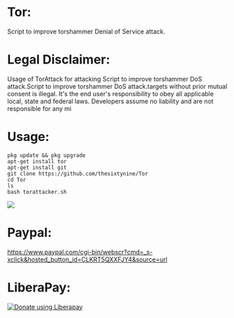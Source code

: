 # Tor:
Script to improve torshammer Denial of Service attack.
# Legal Disclaimer:
Usage of TorAttack for attacking Script to improve torshammer DoS attack.Script to improve torshammer DoS attack.targets without prior mutual consent is illegal. It's the end user's responsibility to obey all applicable local, state and federal laws. Developers assume no liability and are not responsible for any mi
# Usage:
```
pkg update && pkg upgrade
apt-get install tor
apt-get install git
git clone https://github.com/thesixtynine/Tor
cd Tor
ls
bash torattacker.sh
````
![](./Images/Tor.png)
# Paypal:
https://www.paypal.com/cgi-bin/webscr?cmd=_s-xclick&hosted_button_id=CLKRT5QXXFJY4&source=url
# LiberaPay:
<noscript><a href="https://liberapay.com/thesixtynine/donate"><img alt="Donate using Liberapay" src="https://liberapay.com/assets/widgets/donate.svg"></a></noscript>
